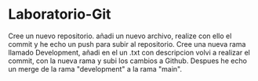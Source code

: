 # Laboratorio-Git
Cree un nuevo repositorio. 
añadi un nuevo archivo, realize con ello el commit y he echo un push para subir al repositorio.
Cree una nueva rama llamado Development, añadi en el un .txt con descripcion volvi a realizar el commit, con la nueva rama y subi los cambios a Github.
Despues he echo un merge de la rama "development" a la rama "main".
